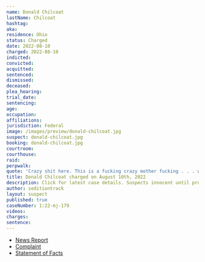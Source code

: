 ```yaml
---
name: Donald Chilcoat
lastName: Chilcoat
hashtag:
aka:
residence: Ohio
status: Charged
date: 2022-08-10
charged: 2022-08-10
indicted:
convicted:
acquitted:
sentenced:
dismissed:
deceased:
plea_hearing:
trial_date:
sentencing:
age:
occupation:
affiliations:
jurisdiction: Federal
image: /images/preview/donald-chilcoat.jpg
suspect: donald-chilcoat.jpg
booking: donald-chilcoat.jpg
courtroom:
courthouse:
raid:
perpwalk:
quote: 'Crazy shit here. This is a fucking crazy mother fucking . . . we’re going into the capitol building now.'
title: Donald Chilcoat charged on August 10th, 2022
description: Click for latest case details. Suspects innocent until proven guilty.
author: seditiontrack
layout: suspect
published: true
caseNumber: 1:22-mj-179
videos:
charges:
sentence:
---
```

- [News Report](https://mercercountyoutlook.net/2022/08/12/celina-residents-arrested-on-january-6th-capitol-charges/)
- [Complaint](https://www.justice.gov/usao-dc/case-multi-defendant/file/1525756/download)
- [Statement of Facts](https://www.justice.gov/usao-dc/case-multi-defendant/file/1525761/download)

